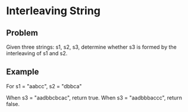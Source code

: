 Interleaving String
===

## Problem

Given three strings: s1, s2, s3, determine whether s3 is formed by the interleaving of s1 and s2.


## Example

For s1 = "aabcc", s2 = "dbbca"

When s3 = "aadbbcbcac", return true.
When s3 = "aadbbbaccc", return false.
